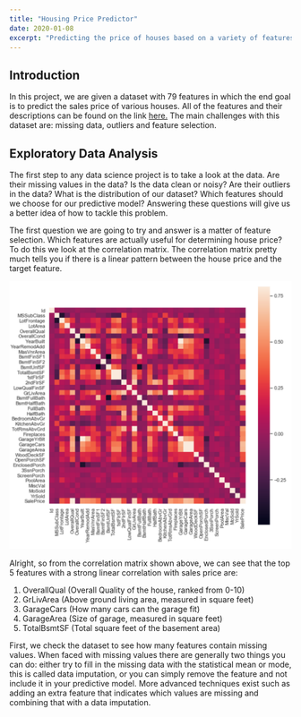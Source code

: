 ```yaml
---
title: "Housing Price Predictor"
date: 2020-01-08
excerpt: "Predicting the price of houses based on a variety of features such as: square footage, lot area, location, etc."
---
```


## Introduction

In this project, we are given a dataset with 79 features in which the end goal is to predict the sales price of various houses. All of the features and their descriptions can be found on the link <a href="https://www.kaggle.com/c/house-prices-advanced-regression-techniques/data">here.</a> The main challenges with this dataset are: missing data, outliers and feature selection.

## Exploratory Data Analysis

The first step to any data science project is to take a look at the data. Are their missing values in the data? Is the data clean or noisy? Are their outliers in the data? What is the distribution of our dataset? Which features should we choose for our predictive model? Answering these questions will give us a better idea of how to tackle this problem.

The first question we are going to try and answer is a matter of feature selection. Which features are actually useful for determining house price? To do this we look at the correlation matrix. The correlation matrix pretty much tells you if there is a linear pattern between the house price and the target feature.

<img src="/assets/images/house-price-predictor/correlation-matrix.png"/>

Alright, so from the correlation matrix shown above, we can see that the top 5 features with a strong linear correlation with sales price are:
1. OverallQual (Overall Quality of the house, ranked from 0-10)
2. GrLivArea (Above ground living area, measured in square feet)
3. GarageCars (How many cars can the garage fit)
4. GarageArea (Size of garage, measured in square feet)
5. TotalBsmtSF (Total square feet of the basement area)

First, we check the dataset to see how many features contain missing values. When faced with missing values there are generally two things you can do: either try to fill in the missing data with the statistical mean or mode, this is called data imputation, or you can simply remove the feature and not include it in your predictive model. More advanced techniques exist such as adding an extra feature that indicates which values are missing and combining that with a data imputation.

